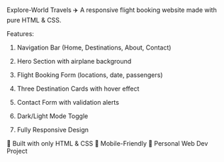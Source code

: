 Explore-World Travels ✈️
A responsive flight booking website made with pure HTML & CSS.

Features:
1. Navigation Bar (Home, Destinations, About, Contact)

2. Hero Section with airplane background

3. Flight Booking Form (locations, date, passengers)

4. Three Destination Cards with hover effect

5. Contact Form with validation alerts

6. Dark/Light Mode Toggle

7. Fully Responsive Design

🔧 Built with only HTML & CSS
📱 Mobile-Friendly
🚀 Personal Web Dev Project

